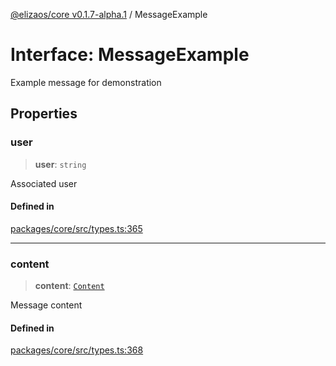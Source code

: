 [@elizaos/core v0.1.7-alpha.1](../) / MessageExample

# Interface: MessageExample

Example message for demonstration

## Properties

### user

> **user**: `string`

Associated user

#### Defined in

[packages/core/src/types.ts:365](https://github.com/elizaOS/eliza/blob/main/packages/core/src/types.ts#L365)

***

### content

> **content**: [`Content`](Content.md)

Message content

#### Defined in

[packages/core/src/types.ts:368](https://github.com/elizaOS/eliza/blob/main/packages/core/src/types.ts#L368)

